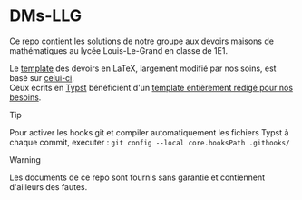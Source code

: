 # DMs-LLG

Ce repo contient les solutions de notre groupe aux devoirs maisons de mathématiques au lycée Louis-Le-Grand en classe de 1E1.

Le [template](./templates/homework.cls) des devoirs en LaTeX, largement modifié par nos soins, est basé sur [celui-ci](https://www.overleaf.com/latex/templates/template-for-rapid-homework-typesetting/rycccpxphchn).  
Ceux écrits en [Typst](https://typst.app/) bénéficient d'un [template entièrement rédigé pour nos besoins](./templates/homework.typ).

> [!TIP]
> Pour activer les hooks git et compiler automatiquement les fichiers Typst à chaque commit, executer : `git config --local core.hooksPath .githooks/`

> [!WARNING]
> Les documents de ce repo sont fournis sans garantie et contiennent d'ailleurs des fautes.